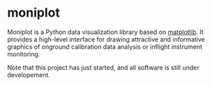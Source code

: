 # moniplot
Moniplot is a Python data visualization library based on
[matplotlib](https://matplotlib.org). It provides a high-level interface for
drawing attractive and informative graphics of onground calibration data
analysis or inflight instrument monitoring.

Note that this project has just started, and all software is still under developement.
